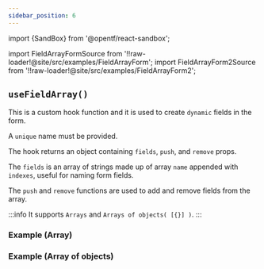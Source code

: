 ```yaml
---
sidebar_position: 6
---
```


import {SandBox} from '@opentf/react-sandbox';

import FieldArrayFormSource from '!!raw-loader!@site/src/examples/FieldArrayForm';
import FieldArrayForm2Source from '!!raw-loader!@site/src/examples/FieldArrayForm2';

## `useFieldArray()`

This is a custom hook function and it is used to create `dynamic` fields in the form.

A `unique` name must be provided.

The hook returns an object containing `fields`, `push`, and `remove` props.

The `fields` is an array of strings made up of array `name` appended with `indexes`, useful for naming form fields.

The `push` and `remove` functions are used to add and remove fields from the array.

:::info
It supports `Arrays` and `Arrays of objects( [{}] )`.
:::

### Example (Array)

<SandBox lib="react-form" code={FieldArrayFormSource} />

### Example (Array of objects)

<SandBox lib="react-form" code={FieldArrayForm2Source} />
